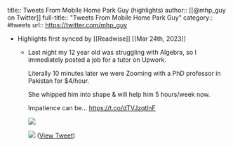 title:: Tweets From Mobile Home Park Guy (highlights)
author:: [[@mhp_guy on Twitter]]
full-title:: "Tweets From Mobile Home Park Guy"
category:: #tweets
url:: https://twitter.com/mhp_guy

- Highlights first synced by [[Readwise]] [[Mar 24th, 2023]]
	- Last night my 12 year old was struggling with Algebra, so I immediately posted a job for a tutor on Upwork.
	  
	  Literally 10 minutes later we were Zooming with a PhD professor in Pakistan for $4/hour. 
	  
	  She whipped him into shape & will help him 5 hours/week now.
	  
	  Impatience can be… https://t.co/dTVJzqtlnF 
	  
	  ![](https://pbs.twimg.com/media/Frv9KYUWcAAynGd.jpg) 
	  
	  ![](https://pbs.twimg.com/media/Frv-OxhXgAA08II.jpg) ([View Tweet](https://twitter.com/mhp_guy/status/1638182536818958337))